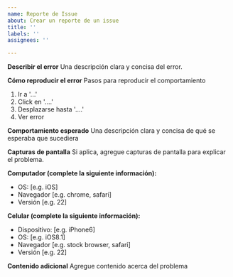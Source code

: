```yaml
---
name: Reporte de Issue
about: Crear un reporte de un issue
title: ''
labels: ''
assignees: ''

---
```


**Describir el error**
Una descripción clara y concisa del error.

**Cómo reproducir el error**
Pasos para reproducir el comportamiento
1. Ir a '...'
2. Click en '....'
3. Desplazarse hasta '....'
4. Ver error

**Comportamiento esperado**
Una descripción clara y concisa de qué se esperaba que sucediera

**Capturas de pantalla**
Si aplica, agregue capturas de pantalla para explicar el problema.

**Computador (complete la siguiente información):**
 - OS: [e.g. iOS]
 - Navegador [e.g. chrome, safari]
 - Versión [e.g. 22]

**Celular (complete la siguiente información):**
 - Dispositivo: [e.g. iPhone6]
 - OS: [e.g. iOS8.1]
 - Navegador [e.g. stock browser, safari]
 - Versión [e.g. 22]

**Contenido adicional**
Agregue contenido acerca del problema

